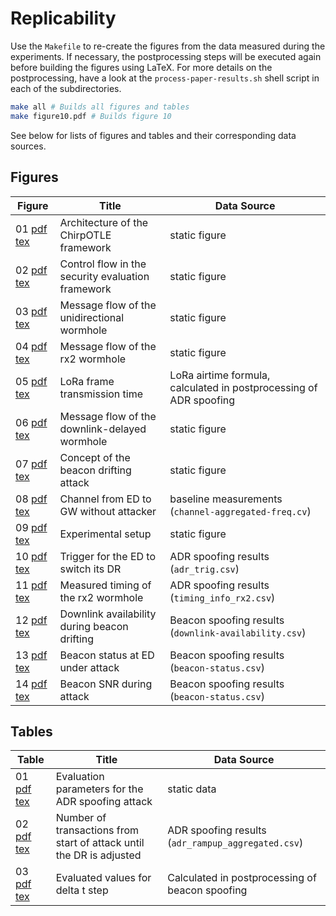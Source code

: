 # Replicability

Use the `Makefile` to re-create the figures from the data measured during the experiments.
If necessary, the postprocessing steps will be executed again before building the figures using LaTeX.
For more details on the postprocessing, have a look at the `process-paper-results.sh` shell script in each of the subdirectories.

```bash
make all # Builds all figures and tables
make figure10.pdf # Builds figure 10
```

See below for lists of figures and tables and their corresponding data sources.

## Figures

| Figure                                     | Title                                             | Data Source                                                          |
| ------------------------------------------ | ------------------------------------------------- | -------------------------------------------------------------------- |
| 01 [pdf](figure01.pdf) [tex](figure01.tex) | Architecture of the ChirpOTLE framework           | static figure                                                        |
| 02 [pdf](figure02.pdf) [tex](figure02.tex) | Control flow in the security evaluation framework | static figure                                                        |
| 03 [pdf](figure03.pdf) [tex](figure03.tex) | Message flow of the unidirectional wormhole       | static figure                                                        |
| 04 [pdf](figure04.pdf) [tex](figure04.tex) | Message flow of the rx2 wormhole                  | static figure                                                        |
| 05 [pdf](figure05.pdf) [tex](figure05.tex) | LoRa frame transmission time                      | LoRa airtime formula, calculated in postprocessing of ADR spoofing   |
| 06 [pdf](figure06.pdf) [tex](figure06.tex) | Message flow of the downlink-delayed wormhole     | static figure                                                        |
| 07 [pdf](figure07.pdf) [tex](figure07.tex) | Concept of the beacon drifting attack             | static figure                                                        |
| 08 [pdf](figure08.pdf) [tex](figure08.tex) | Channel from ED to GW without attacker            | baseline measurements (`channel-aggregated-freq.cv`)                 |
| 09 [pdf](figure09.pdf) [tex](figure09.tex) | Experimental setup                                | static figure                                                        |
| 10 [pdf](figure10.pdf) [tex](figure10.tex) | Trigger for the ED to switch its DR               | ADR spoofing results (`adr_trig.csv`)                                |
| 11 [pdf](figure11.pdf) [tex](figure11.tex) | Measured timing of the rx2 wormhole               | ADR spoofing results (`timing_info_rx2.csv`)                         |
| 12 [pdf](figure12.pdf) [tex](figure12.tex) | Downlink availability during beacon drifting      | Beacon spoofing results (`downlink-availability.csv`)                |
| 13 [pdf](figure13.pdf) [tex](figure13.tex) | Beacon status at ED under attack                  | Beacon spoofing results (`beacon-status.csv`)                        |
| 14 [pdf](figure14.pdf) [tex](figure14.tex) | Beacon SNR during attack                          | Beacon spoofing results (`beacon-status.csv`)                        |

## Tables

| Table                                    | Title                                                                | Data Source                                        |
| ---------------------------------------- | -------------------------------------------------------------------- | -------------------------------------------------- |
| 01 [pdf](table01.pdf) [tex](table01.tex) | Evaluation parameters for the ADR spoofing attack                    | static data                                        |
| 02 [pdf](table02.pdf) [tex](table02.tex) | Number of transactions from start of attack until the DR is adjusted | ADR spoofing results (`adr_rampup_aggregated.csv`) |
| 03 [pdf](table03.pdf) [tex](table03.tex) | Evaluated values for delta t step                                    | Calculated in postprocessing of beacon spoofing    |
